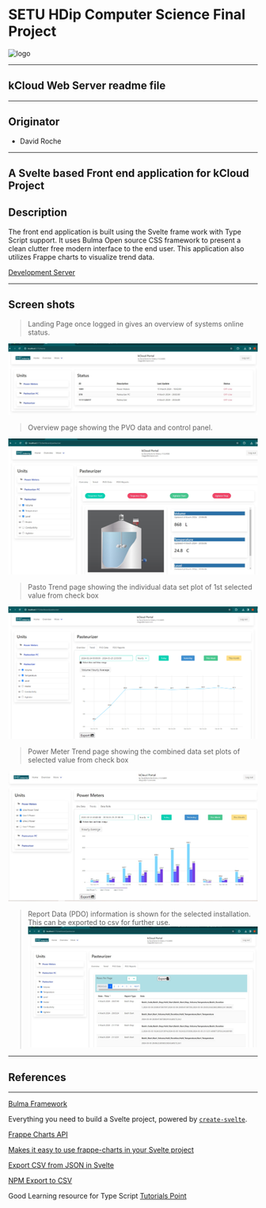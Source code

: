 # SETU HDip Computer Science  Final Project


![logo](https://placement-project-23-24.netlify.app/topic-02-project/unit-2-project-showcases/talk-09-project-older/project-samples-pre2020.png)

---

## kCloud Web Server readme file

---

## Originator

- David Roche

---

## A Svelte based Front end application for kCloud Project

## Description

The front end application is built using the Svelte frame work with Type Script support.
It uses Bulma Open source CSS framework to present a clean clutter free modern interface to the end user.
This application also utilizes Frappe charts to visualize trend data.

[Development Server](http://34.240.177.253:5173/)

---

## Screen shots

> Landing Page once logged in gives an overview of systems online status.

![Home][image1]

> Overview page showing the PVO data and control panel.

![Over view][image2]

> Pasto Trend page showing the individual data set plot of 1st selected value from check box

![Trend 1][image3]

> Power Meter Trend  page showing the combined data set plots of selected value from check box

![Trend 2][image4]

> Report Data (PDO) information is shown for the selected installation. This can be exported to csv for further use.
![Reports ][image5]


---

## References

---

[Bulma Framework](https://bulma.io/)

Everything you need to build a Svelte project, powered by [`create-svelte`](https://github.com/sveltejs/kit/tree/main/packages/create-svelte).

[Frappe Charts API](https://frappe.io/charts/docs/reference/api)

[Makes it easy to use frappe-charts in your Svelte project](https://www.npmjs.com/package/svelte-frappe-charts?activeTab=readme)

[Export CSV from JSON in Svelte](https://dev.to/karkranikhil/csv-generation-from-json-in-svelte-5cgf)

[NPM Export to CSV]( https://www.npmjs.com/package/export-to-csv)

Good Learning resource for Type Script [Tutorials Point](https://www.tutorialspoint.com/typescript/index.htm)


[image1]: ./images/home.jpg

[image2]: ./images/overview.jpg

[image3]: ./images/trend.png

[image4]: ./images/trend_p.jpg

[image5]: ./images/PDOData.jpg